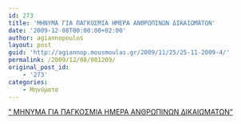 ```yaml
---
id: 273
title: 'ΜΗΝΥΜΑ ΓΙΑ ΠΑΓΚΟΣΜΙΑ ΗΜΕΡΑ ΑΝΘΡΩΠΙΝΩΝ ΔΙΚΑΙΩΜΑΤΩΝ'
date: '2009-12-08T00:00:00+02:00'
author: agiannopoulos
layout: post
guid: 'http://agiannop.mousmoulas.gr/2009/11/25/25-11-2009-4/'
permalink: /2009/12/08/081209/
original_post_id:
    - '273'
categories:
    - Μηνύματα
---
```


[” ΜΗΝΥΜΑ ΓΙΑ ΠΑΓΚΟΣΜΙΑ ΗΜΕΡΑ ΑΝΘΡΩΠΙΝΩΝ ΔΙΚΑΙΩΜΑΤΩΝ”](http://localhost:8000/wp-content/uploads/2009/11/pagosmia_mera.pdf)